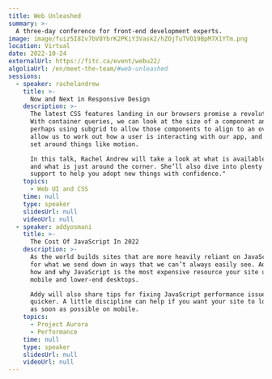 ```yaml
---
title: Web Unleashed
summary: >-
  A three-day conference for front-end development experts.
image: image/fuiz5I8Iv7bV8YbrK2PKiY3Vask2/hZOjTuTVO19BpM7X1YTm.png
location: Virtual
date: 2022-10-24
externalUrl: https://fitc.ca/event/webu22/
algoliaUrl: /en/meet-the-team/#web-unleashed
sessions:
  - speaker: rachelandrew
    title: >-
      Now and Next in Responsive Design
    description: >-
      The latest CSS features landing in our browsers promise a revolution for responsive design.
      With container queries, we can look at the size of a component and adapt layout accordingly,
      perhaps using subgrid to allow those components to align to an overall grid. Media features
      allow us to work out how a user is interacting with our app, and the preferences they have
      set around things like motion.

      In this talk, Rachel Andrew will take a look at what is available right now across browsers,
      and what is just around the corner. She’ll also dive into plenty of information about browser
      support to help you adopt new things with confidence."
    topics:
      - Web UI and CSS
    time: null
    type: speaker
    slidesUrl: null
    videoUrl: null
  - speaker: addyosmani
    title: >-
      The Cost Of JavaScript In 2022
    description: >-
      As the world builds sites that are more heavily reliant on JavaScript, we sometimes pay
      for what we send down in ways that we can’t always easily see. Addy Osmani will explain
      how and why JavaScript is the most expensive resource your site uses today—especially on
      mobile and lower-end desktops.

      Addy will also share tips for fixing JavaScript performance issues so everything loads
      quicker. A little discipline can help if you want your site to load and be interactive
      as soon as possible on mobile.
    topics:
      - Project Aurora
      - Performance
    time: null
    type: speaker
    slidesUrl: null
    videoUrl: null
---
```

